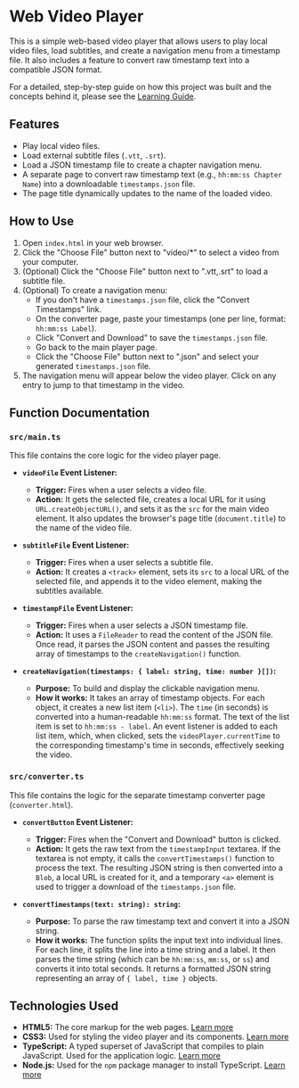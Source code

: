 # Web Video Player

This is a simple web-based video player that allows users to play local video files, load subtitles, and create a navigation menu from a timestamp file. It also includes a feature to convert raw timestamp text into a compatible JSON format.

For a detailed, step-by-step guide on how this project was built and the concepts behind it, please see the [Learning Guide](learning.md).

## Features

*   Play local video files.
*   Load external subtitle files (`.vtt`, `.srt`).
*   Load a JSON timestamp file to create a chapter navigation menu.
*   A separate page to convert raw timestamp text (e.g., `hh:mm:ss Chapter Name`) into a downloadable `timestamps.json` file.
*   The page title dynamically updates to the name of the loaded video.

## How to Use

1.  Open `index.html` in your web browser.
2.  Click the "Choose File" button next to "video/*" to select a video from your computer.
3.  (Optional) Click the "Choose File" button next to ".vtt,.srt" to load a subtitle file.
4.  (Optional) To create a navigation menu:
    *   If you don't have a `timestamps.json` file, click the "Convert Timestamps" link.
    *   On the converter page, paste your timestamps (one per line, format: `hh:mm:ss Label`).
    *   Click "Convert and Download" to save the `timestamps.json` file.
    *   Go back to the main player page.
    *   Click the "Choose File" button next to ".json" and select your generated `timestamps.json` file.
5.  The navigation menu will appear below the video player. Click on any entry to jump to that timestamp in the video.

## Function Documentation

### `src/main.ts`

This file contains the core logic for the video player page.

*   **`videoFile` Event Listener:**
    *   **Trigger:** Fires when a user selects a video file.
    *   **Action:** It gets the selected file, creates a local URL for it using `URL.createObjectURL()`, and sets it as the `src` for the main video element. It also updates the browser's page title (`document.title`) to the name of the video file.

*   **`subtitleFile` Event Listener:**
    *   **Trigger:** Fires when a user selects a subtitle file.
    *   **Action:** It creates a `<track>` element, sets its `src` to a local URL of the selected file, and appends it to the video element, making the subtitles available.

*   **`timestampFile` Event Listener:**
    *   **Trigger:** Fires when a user selects a JSON timestamp file.
    *   **Action:** It uses a `FileReader` to read the content of the JSON file. Once read, it parses the JSON content and passes the resulting array of timestamps to the `createNavigation()` function.

*   **`createNavigation(timestamps: { label: string, time: number }[])`:**
    *   **Purpose:** To build and display the clickable navigation menu.
    *   **How it works:** It takes an array of timestamp objects. For each object, it creates a new list item (`<li>`). The `time` (in seconds) is converted into a human-readable `hh:mm:ss` format. The text of the list item is set to `hh:mm:ss - label`. An event listener is added to each list item, which, when clicked, sets the `videoPlayer.currentTime` to the corresponding timestamp's time in seconds, effectively seeking the video.

### `src/converter.ts`

This file contains the logic for the separate timestamp converter page (`converter.html`).

*   **`convertButton` Event Listener:**
    *   **Trigger:** Fires when the "Convert and Download" button is clicked.
    *   **Action:** It gets the raw text from the `timestampInput` textarea. If the textarea is not empty, it calls the `convertTimestamps()` function to process the text. The resulting JSON string is then converted into a `Blob`, a local URL is created for it, and a temporary `<a>` element is used to trigger a download of the `timestamps.json` file.

*   **`convertTimestamps(text: string): string`:**
    *   **Purpose:** To parse the raw timestamp text and convert it into a JSON string.
    *   **How it works:** The function splits the input text into individual lines. For each line, it splits the line into a time string and a label. It then parses the time string (which can be `hh:mm:ss`, `mm:ss`, or `ss`) and converts it into total seconds. It returns a formatted JSON string representing an array of `{ label, time }` objects.

## Technologies Used

*   **HTML5:** The core markup for the web pages. [Learn more](https://developer.mozilla.org/en-US/docs/Web/Guide/HTML/HTML5)
*   **CSS3:** Used for styling the video player and its components. [Learn more](https://developer.mozilla.org/en-US/docs/Web/CSS)
*   **TypeScript:** A typed superset of JavaScript that compiles to plain JavaScript. Used for the application logic. [Learn more](https://www.typescriptlang.org/)
*   **Node.js:** Used for the `npm` package manager to install TypeScript. [Learn more](https://nodejs.org/)
